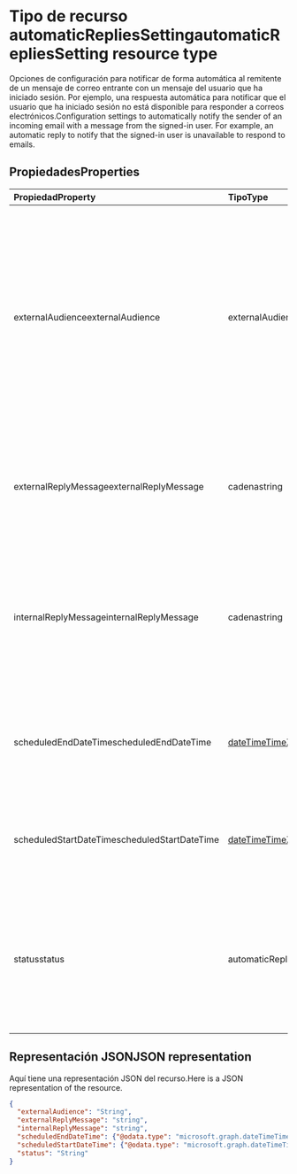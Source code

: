 # <a name="automaticrepliessetting-resource-type"></a><span data-ttu-id="2480b-101">Tipo de recurso automaticRepliesSetting</span><span class="sxs-lookup"><span data-stu-id="2480b-101">automaticRepliesSetting resource type</span></span>

<span data-ttu-id="2480b-p101">Opciones de configuración para notificar de forma automática al remitente de un mensaje de correo entrante con un mensaje del usuario que ha iniciado sesión. Por ejemplo, una respuesta automática para notificar que el usuario que ha iniciado sesión no está disponible para responder a correos electrónicos.</span><span class="sxs-lookup"><span data-stu-id="2480b-p101">Configuration settings to automatically notify the sender of an incoming email with a message from the signed-in user. For example, an automatic reply to notify that the signed-in user is unavailable to respond to emails.</span></span> 


## <a name="properties"></a><span data-ttu-id="2480b-104">Propiedades</span><span class="sxs-lookup"><span data-stu-id="2480b-104">Properties</span></span>
| <span data-ttu-id="2480b-105">Propiedad</span><span class="sxs-lookup"><span data-stu-id="2480b-105">Property</span></span>     | <span data-ttu-id="2480b-106">Tipo</span><span class="sxs-lookup"><span data-stu-id="2480b-106">Type</span></span>   |<span data-ttu-id="2480b-107">Descripción</span><span class="sxs-lookup"><span data-stu-id="2480b-107">Description</span></span>|
|:---------------|:--------|:----------|
|<span data-ttu-id="2480b-108">externalAudience</span><span class="sxs-lookup"><span data-stu-id="2480b-108">externalAudience</span></span>|<span data-ttu-id="2480b-109">externalAudienceScope</span><span class="sxs-lookup"><span data-stu-id="2480b-109">ExternalAudienceScope</span></span>| <span data-ttu-id="2480b-110">El conjunto de audiencia externa a la organización del usuario que ha iniciado sesión que recibirá el **ExternalReplyMessage**, si **Status** es `AlwaysEnabled` o `Scheduled`.</span><span class="sxs-lookup"><span data-stu-id="2480b-110">The set of audience external to the signed-in user's organization who will receive the **ExternalReplyMessage**, if **Status** is `AlwaysEnabled` or . Possible values are: , , `Scheduled`.</span></span> <span data-ttu-id="2480b-111">Los valores posibles son: `none`, `contactsOnly` y `all`.</span><span class="sxs-lookup"><span data-stu-id="2480b-111">The possible values are `none`, `contactsOnly`, `all`, , , , , , , , , or .</span></span>|
|<span data-ttu-id="2480b-112">externalReplyMessage</span><span class="sxs-lookup"><span data-stu-id="2480b-112">externalReplyMessage</span></span>|<span data-ttu-id="2480b-113">cadena</span><span class="sxs-lookup"><span data-stu-id="2480b-113">string</span></span>|<span data-ttu-id="2480b-114">La respuesta automática para enviar a la audiencia externa especificada, si **Status** es `AlwaysEnabled` o `Scheduled`.</span><span class="sxs-lookup"><span data-stu-id="2480b-114">The automatic reply to send to the specified external audience, if **Status** is `AlwaysEnabled` or `Scheduled`.</span></span>|
|<span data-ttu-id="2480b-115">internalReplyMessage</span><span class="sxs-lookup"><span data-stu-id="2480b-115">internalReplyMessage</span></span>|<span data-ttu-id="2480b-116">cadena</span><span class="sxs-lookup"><span data-stu-id="2480b-116">string</span></span>|<span data-ttu-id="2480b-117">La respuesta automática para enviar a la audiencia interna de la organización del usuario que ha iniciado sesión, si **Status** es `AlwaysEnabled` o `Scheduled`.</span><span class="sxs-lookup"><span data-stu-id="2480b-117">The automatic reply to send to the audience internal to the signed-in user's organization, if **Status** is `AlwaysEnabled` or `Scheduled`.</span></span> |
|<span data-ttu-id="2480b-118">scheduledEndDateTime</span><span class="sxs-lookup"><span data-stu-id="2480b-118">scheduledEndDateTime</span></span>|[<span data-ttu-id="2480b-119">dateTimeTimeZone</span><span class="sxs-lookup"><span data-stu-id="2480b-119">dateTimeTimeZone</span></span>](datetimetimezone.md)|<span data-ttu-id="2480b-120">La fecha y hora en que se establece la finalización de las respuestas automáticas, si **Status** se establece en `Scheduled`.</span><span class="sxs-lookup"><span data-stu-id="2480b-120">The date and time that automatic replies are set to end, if **Status** is set to `Scheduled`.</span></span> |
|<span data-ttu-id="2480b-121">scheduledStartDateTime</span><span class="sxs-lookup"><span data-stu-id="2480b-121">scheduledStartDateTime</span></span>|[<span data-ttu-id="2480b-122">dateTimeTimeZone</span><span class="sxs-lookup"><span data-stu-id="2480b-122">dateTimeTimeZone</span></span>](datetimetimezone.md)|<span data-ttu-id="2480b-123">La fecha y hora en que se establece el inicio de las respuestas automáticas, si **Status** se establece en `Scheduled`.</span><span class="sxs-lookup"><span data-stu-id="2480b-123">The date and time that automatic replies are set to begin, if **Status** is set to `Scheduled`.</span></span>|
|<span data-ttu-id="2480b-124">status</span><span class="sxs-lookup"><span data-stu-id="2480b-124">status</span></span>|<span data-ttu-id="2480b-125">automaticRepliesStatus</span><span class="sxs-lookup"><span data-stu-id="2480b-125">AutomaticRepliesStatus</span></span>|<span data-ttu-id="2480b-126">Estado de las configuraciones de las respuestas automáticas.</span><span class="sxs-lookup"><span data-stu-id="2480b-126">Configurations status for automatic replies. Possible values are: , , .</span></span> <span data-ttu-id="2480b-127">Los valores posibles son: `disabled`, `alwaysEnabled` y `scheduled`.</span><span class="sxs-lookup"><span data-stu-id="2480b-127">The possible values are `disabled`, `alwaysEnabled`, `scheduled`, , , , , , , , , or .</span></span>|

## <a name="json-representation"></a><span data-ttu-id="2480b-128">Representación JSON</span><span class="sxs-lookup"><span data-stu-id="2480b-128">JSON representation</span></span>

<span data-ttu-id="2480b-129">Aquí tiene una representación JSON del recurso.</span><span class="sxs-lookup"><span data-stu-id="2480b-129">Here is a JSON representation of the resource.</span></span>

<!-- {
  "blockType": "resource",
  "optionalProperties": [

  ],
  "@odata.type": "microsoft.graph.automaticRepliesSetting"
}-->

```json
{
  "externalAudience": "String",
  "externalReplyMessage": "string",
  "internalReplyMessage": "string",
  "scheduledEndDateTime": {"@odata.type": "microsoft.graph.dateTimeTimeZone"},
  "scheduledStartDateTime": {"@odata.type": "microsoft.graph.dateTimeTimeZone"},
  "status": "String"
}

```

<!-- uuid: 8fcb5dbc-d5aa-4681-8e31-b001d5168d79
2015-10-25 14:57:30 UTC -->
<!-- {
  "type": "#page.annotation",
  "description": "automaticRepliesSetting resource",
  "keywords": "",
  "section": "documentation",
  "tocPath": ""
}-->
